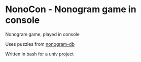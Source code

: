 # NonoCon - Nonogram game in console

Nonogram game, played in console

Uses puzzles from [nonogram-db](https://github.com/mikix/nonogram-db)

Written in bash for a univ project
